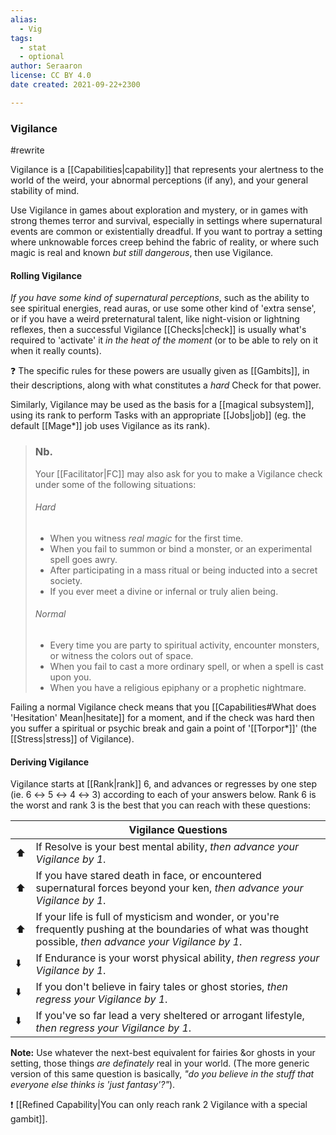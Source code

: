 ```yaml
---
alias:
  - Vig
tags:
  - stat
  - optional
author: Seraaron
license: CC BY 4.0
date created: 2021-09-22+2300

---
```


### Vigilance

#rewrite 

Vigilance is a [[Capabilities|capability]] that represents your alertness to the world of the weird, your abnormal perceptions (if any), and your general stability of mind.

Use Vigilance in games about exploration and mystery, or in games with strong themes terror and survival, especially in settings where supernatural events are common or existentially dreadful. If you want to portray a setting where unknowable forces creep behind the fabric of reality, or where such magic is real and known _but still dangerous_, then use Vigilance.

#### Rolling Vigilance

_If you have some kind of supernatural perceptions_, such as the ability to see spiritual energies, read auras, or use some other kind of 'extra sense', or if you have a weird preternatural talent, like night-vision or lightning reflexes, then a successful Vigilance [[Checks|check]] is usually what's required to 'activate' it _in the heat of the moment_ (or to be able to rely on it when it really counts).

❓ The specific rules for these powers are usually given as [[Gambits]], in their descriptions, along with what constitutes a _hard_ Check for that power.

Similarly, Vigilance may be used as the basis for a [[magical subsystem]], using its rank to perform Tasks with an appropriate [[Jobs|job]] (eg. the default [[Mage*]] job uses Vigilance as its rank).

> ### Nb.
> Your [[Facilitator|FC]] may also ask for you to make a Vigilance check under some of the following situations:
>
> ###### Hard
>
> -   When you witness _real magic_ for the first time.
> -   When you fail to summon or bind a monster, or an experimental spell goes awry.
> -   After participating in a mass ritual or being inducted into a secret society.
> -   If you ever meet a divine or infernal or truly alien being.
>
> ###### Normal
>
> -   Every time you are party to spiritual activity, encounter monsters, or witness the colors out of space.
> -   When you fail to cast a more ordinary spell, or when a spell is cast upon you.
> -   When you have a religious epiphany or a prophetic nightmare.

Failing a normal Vigilance check means that you [[Capabilities#What does 'Hesitation' Mean|hesitate]] for a moment, and if the check was hard then you suffer a spiritual or psychic break and gain a point of '[[Torpor*]]' (the [[Stress|stress]] of Vigilance).

#### Deriving Vigilance

Vigilance starts at [[Rank|rank]] 6, and advances or regresses by one step (ie. 6 ↔ 5 ↔ 4 ↔ 3) according to each of your answers below. Rank 6 is the worst and rank 3 is the best that you can reach with these questions:

|     | Vigilance Questions                                                                                                                                      |
| --- | -------------------------------------------------------------------------------------------------------------------------------------------------------- |
| ⬆️ | If Resolve is your best mental ability, _then advance your Vigilance by 1_.                                                                                    |
| ⬆️ | If you have stared death in face, or encountered supernatural forces beyond your ken, _then advance your Vigilance by 1_.                                      |
| ⬆️ | If your life is full of mysticism and wonder, or you're frequently pushing at the boundaries of what was thought possible, _then advance your Vigilance by 1_. |
| ⬇️ | If Endurance is your worst physical ability, _then regress your Vigilance by 1_.                                                                               |
| ⬇️ | If you don't believe in fairy tales or ghost stories, _then regress your Vigilance by 1_.                                                                     |
| ⬇️ | If you've so far lead a very sheltered or arrogant lifestyle, _then regress your Vigilance by 1_.                                                              |

**Note:** Use whatever the next-best equivalent for fairies &or ghosts in your setting, those things _are definately_ real in your world. (The more generic version of this same question is basically, _"do you believe in the stuff that everyone else thinks is 'just fantasy'?"_).

❗ [[Refined Capability|You can only reach rank 2 Vigilance with a special gambit]].
